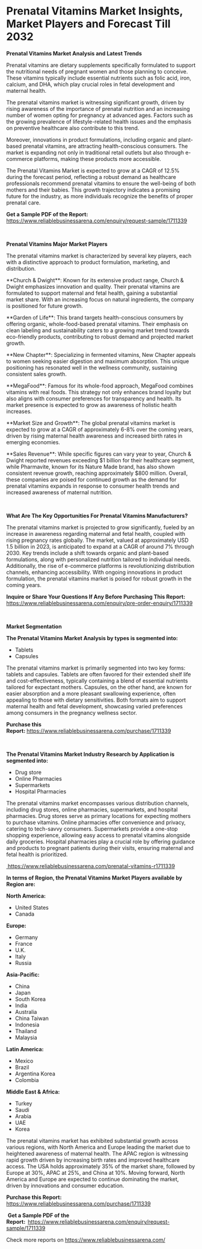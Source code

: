 <p><h1>Prenatal Vitamins Market Insights, Market Players and Forecast Till 2032</h1></p><p><strong>Prenatal Vitamins Market Analysis and Latest Trends</strong></p>
<p><p>Prenatal vitamins are dietary supplements specifically formulated to support the nutritional needs of pregnant women and those planning to conceive. These vitamins typically include essential nutrients such as folic acid, iron, calcium, and DHA, which play crucial roles in fetal development and maternal health. </p><p>The prenatal vitamins market is witnessing significant growth, driven by rising awareness of the importance of prenatal nutrition and an increasing number of women opting for pregnancy at advanced ages. Factors such as the growing prevalence of lifestyle-related health issues and the emphasis on preventive healthcare also contribute to this trend. </p><p>Moreover, innovations in product formulations, including organic and plant-based prenatal vitamins, are attracting health-conscious consumers. The market is expanding not only in traditional retail outlets but also through e-commerce platforms, making these products more accessible. </p><p>The Prenatal Vitamins Market is expected to grow at a CAGR of 12.5% during the forecast period, reflecting a robust demand as healthcare professionals recommend prenatal vitamins to ensure the well-being of both mothers and their babies. This growth trajectory indicates a promising future for the industry, as more individuals recognize the benefits of proper prenatal care.</p></p>
<p><strong>Get a Sample PDF of the Report:&nbsp;</strong> <a href="https://www.reliablebusinessarena.com/enquiry/request-sample/1711339?utm_campaign=2527&utm_medium=2&utm_source=Github&utm_content=ia&utm_term=27032025&utm_id=prenatal-vitamins">https://www.reliablebusinessarena.com/enquiry/request-sample/1711339</a></p>
<p>&nbsp;</p>
<p><strong>Prenatal Vitamins Major Market Players</strong></p>
<p><p>The prenatal vitamins market is characterized by several key players, each with a distinctive approach to product formulation, marketing, and distribution. </p><p>**Church & Dwight**: Known for its extensive product range, Church & Dwight emphasizes innovation and quality. Their prenatal vitamins are formulated to support maternal and fetal health, gaining a substantial market share. With an increasing focus on natural ingredients, the company is positioned for future growth.</p><p>**Garden of Life**: This brand targets health-conscious consumers by offering organic, whole-food-based prenatal vitamins. Their emphasis on clean labeling and sustainability caters to a growing market trend towards eco-friendly products, contributing to robust demand and projected market growth.</p><p>**New Chapter**: Specializing in fermented vitamins, New Chapter appeals to women seeking easier digestion and maximum absorption. This unique positioning has resonated well in the wellness community, sustaining consistent sales growth. </p><p>**MegaFood**: Famous for its whole-food approach, MegaFood combines vitamins with real foods. This strategy not only enhances brand loyalty but also aligns with consumer preferences for transparency and health. Its market presence is expected to grow as awareness of holistic health increases.</p><p>**Market Size and Growth**: The global prenatal vitamins market is expected to grow at a CAGR of approximately 6-8% over the coming years, driven by rising maternal health awareness and increased birth rates in emerging economies.</p><p>**Sales Revenue**: While specific figures can vary year to year, Church & Dwight reported revenues exceeding $1 billion for their healthcare segment, while Pharmavite, known for its Nature Made brand, has also shown consistent revenue growth, reaching approximately $800 million. Overall, these companies are poised for continued growth as the demand for prenatal vitamins expands in response to consumer health trends and increased awareness of maternal nutrition.</p></p>
<p>&nbsp;</p>
<p><strong>What Are The Key Opportunities For Prenatal Vitamins Manufacturers?</strong></p>
<p><p>The prenatal vitamins market is projected to grow significantly, fueled by an increase in awareness regarding maternal and fetal health, coupled with rising pregnancy rates globally. The market, valued at approximately USD 1.5 billion in 2023, is anticipated to expand at a CAGR of around 7% through 2030. Key trends include a shift towards organic and plant-based formulations, along with personalized nutrition tailored to individual needs. Additionally, the rise of e-commerce platforms is revolutionizing distribution channels, enhancing accessibility. With ongoing innovations in product formulation, the prenatal vitamins market is poised for robust growth in the coming years.</p></p>
<p><strong>Inquire or Share Your Questions If Any Before Purchasing This Report:</strong> <a href="https://www.reliablebusinessarena.com/enquiry/pre-order-enquiry/1711339?utm_campaign=2527&utm_medium=2&utm_source=Github&utm_content=ia&utm_term=27032025&utm_id=prenatal-vitamins">https://www.reliablebusinessarena.com/enquiry/pre-order-enquiry/1711339</a></p>
<p>&nbsp;</p>
<p><strong>Market Segmentation</strong></p>
<p><strong>The Prenatal Vitamins Market Analysis by types is segmented into:</strong></p>
<p><ul><li>Tablets</li><li>Capsules</li></ul></p>
<p><p>The prenatal vitamins market is primarily segmented into two key forms: tablets and capsules. Tablets are often favored for their extended shelf life and cost-effectiveness, typically containing a blend of essential nutrients tailored for expectant mothers. Capsules, on the other hand, are known for easier absorption and a more pleasant swallowing experience, often appealing to those with dietary sensitivities. Both formats aim to support maternal health and fetal development, showcasing varied preferences among consumers in the pregnancy wellness sector.</p></p>
<p><strong>Purchase this Report:&nbsp;</strong><a href="https://www.reliablebusinessarena.com/purchase/1711339?utm_campaign=2527&utm_medium=2&utm_source=Github&utm_content=ia&utm_term=27032025&utm_id=prenatal-vitamins">https://www.reliablebusinessarena.com/purchase/1711339</a></p>
<p>&nbsp;</p>
<p><strong>The Prenatal Vitamins Market Industry Research by Application is segmented into:</strong></p>
<p><ul><li>Drug store</li><li>Online Pharmacies</li><li>Supermarkets</li><li>Hospital Pharmacies</li></ul></p>
<p><p>The prenatal vitamins market encompasses various distribution channels, including drug stores, online pharmacies, supermarkets, and hospital pharmacies. Drug stores serve as primary locations for expecting mothers to purchase vitamins. Online pharmacies offer convenience and privacy, catering to tech-savvy consumers. Supermarkets provide a one-stop shopping experience, allowing easy access to prenatal vitamins alongside daily groceries. Hospital pharmacies play a crucial role by offering guidance and products to pregnant patients during their visits, ensuring maternal and fetal health is prioritized.</p></p>
<p><a href="https://www.reliablebusinessarena.com/prenatal-vitamins-r1711339?utm_campaign=2527&utm_medium=2&utm_source=Github&utm_content=ia&utm_term=27032025&utm_id=prenatal-vitamins">&nbsp;https://www.reliablebusinessarena.com/prenatal-vitamins-r1711339</a></p>
<p><strong>In terms of Region, the Prenatal Vitamins Market Players available by Region are:</strong></p>
<p>
    <p> <strong> North America: </strong>
        <ul>
            <li>United States</li>
            <li>Canada</li>
        </ul>
        </p> 
    <p> <strong> Europe: </strong>
        <ul>
            <li>Germany</li>
            <li>France</li>
            <li>U.K.</li>
            <li>Italy</li>
            <li>Russia</li>
        </ul>
        </p> 
    <p> <strong> Asia-Pacific: </strong>
        <ul>
            <li>China</li>
            <li>Japan</li>
            <li>South Korea</li>
            <li>India</li>
            <li>Australia</li>
            <li>China Taiwan</li>
            <li>Indonesia</li>
            <li>Thailand</li>
            <li>Malaysia</li>
        </ul>
        </p> 
    <p> <strong> Latin America: </strong>
        <ul>
            <li>Mexico</li>
            <li>Brazil</li>
            <li>Argentina Korea</li>
            <li>Colombia</li>
        </ul>
        </p> 
    <p> <strong> Middle East & Africa: </strong>
        <ul>
            <li>Turkey</li>
            <li>Saudi</li>
            <li>Arabia</li>
            <li>UAE</li>
            <li>Korea</li>
        </ul>
    </p>
    </p>
<p><p>The prenatal vitamins market has exhibited substantial growth across various regions, with North America and Europe leading the market due to heightened awareness of maternal health. The APAC region is witnessing rapid growth driven by increasing birth rates and improved healthcare access. The USA holds approximately 35% of the market share, followed by Europe at 30%, APAC at 25%, and China at 10%. Moving forward, North America and Europe are expected to continue dominating the market, driven by innovations and consumer education.</p></p>
<p><strong>Purchase this Report: </strong><a href="https://www.reliablebusinessarena.com/purchase/1711339?utm_campaign=2527&utm_medium=2&utm_source=Github&utm_content=ia&utm_term=27032025&utm_id=prenatal-vitamins">https://www.reliablebusinessarena.com/purchase/1711339</a></p>
<p>&nbsp;<strong>Get a Sample PDF of the Report:&nbsp;&nbsp;</strong><a href="https://www.reliablebusinessarena.com/enquiry/request-sample/1711339?utm_campaign=2527&utm_medium=2&utm_source=Github&utm_content=ia&utm_term=27032025&utm_id=prenatal-vitamins">https://www.reliablebusinessarena.com/enquiry/request-sample/1711339</a></p>
<p><strong></strong></p>
<p>Check more reports on <a href="https://www.reliablebusinessarena.com/?utm_campaign=2527&utm_medium=2&utm_source=Github&utm_content=ia&utm_term=27032025&utm_id=prenatal-vitamins">https://www.reliablebusinessarena.com/</a></p>